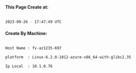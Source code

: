 
   
#### This Page Create at:

```bash

2023-09-26 - 17:47:49 UTC

```

#### Create By Machine:

```bash

Host Name : fv-az1235-697

platform  : Linux-6.2.0-1012-azure-x86_64-with-glibc2.35

Ip Local  : 10.1.0.76

```

